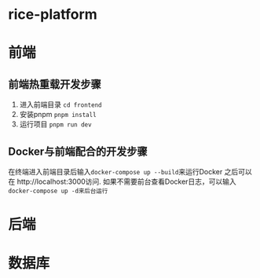 # rice-platform

# 前端

## 前端热重载开发步骤
1. 进入前端目录 `cd frontend`
2. 安装pnpm `pnpm install`
3. 运行项目 `pnpm run dev`

## Docker与前端配合的开发步骤
在终端进入前端目录后输入`docker-compose up --build`来运行Docker
之后可以在 http://localhost:3000访问.
如果不需要前台查看Docker日志，可以输入`docker-compose up -d来后台运行`

# 后端

# 数据库

